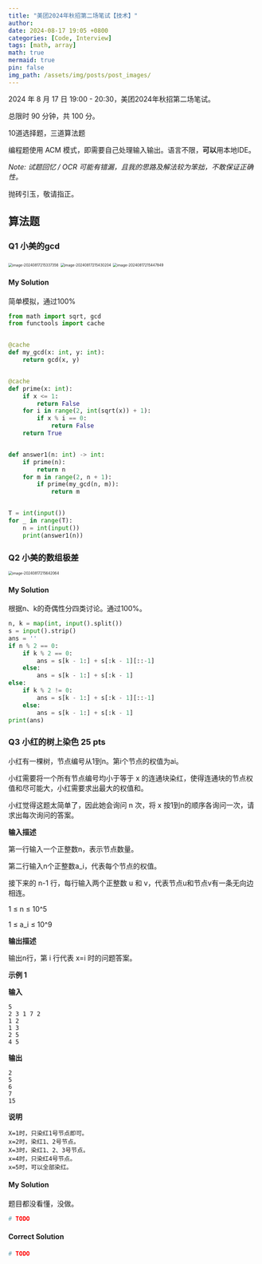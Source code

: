 ```yaml
---
title: "美团2024年秋招第二场笔试【技术】"
author: 
date: 2024-08-17 19:05 +0800
categories: [Code, Interview]
tags: [math, array]
math: true
mermaid: true
pin: false
img_path: /assets/img/posts/post_images/
---
```


2024 年 8 月 17 日 19:00 - 20:30，美团2024年秋招第二场笔试。



总限时 90 分钟，共 100 分。



10道选择题，三道算法题



编程题使用 ACM 模式，即需要自己处理输入输出。语言不限，**可以**用本地IDE。



*Note: 试题回忆 / OCR 可能有错漏，且我的思路及解法较为笨拙，不敢保证正确性。*



抛砖引玉，敬请指正。



## 算法题

### Q1 小美的gcd

<img src="../../assets/img/posts/post_images/image-20240817215337356.png" alt="image-20240817215337356" style="zoom:50%;" />

<img src="../../assets/img/posts/post_images/image-20240817215430204.png" alt="image-20240817215430204" style="zoom:50%;" />

<img src="../../assets/img/posts/post_images/image-20240817215447849.png" alt="image-20240817215447849" style="zoom:50%;" />

#### My Solution

简单模拟，通过100%

```python
from math import sqrt, gcd
from functools import cache


@cache
def my_gcd(x: int, y: int):
    return gcd(x, y)


@cache
def prime(x: int):
    if x <= 1:
        return False
    for i in range(2, int(sqrt(x)) + 1):
        if x % i == 0:
            return False
    return True


def answer1(n: int) -> int:
    if prime(n):
        return n
    for m in range(2, n + 1):
        if prime(my_gcd(n, m)):
            return m


T = int(input())
for _ in range(T):
    n = int(input())
    print(answer1(n))
```



### Q2 小美的数组极差

<img src="../../assets/img/posts/post_images/image-20240817215642064.png" alt="image-20240817215642064" style="zoom:50%;" />

#### My Solution

根据n、k的奇偶性分四类讨论。通过100%。

```python
n, k = map(int, input().split())
s = input().strip()
ans = ''
if n % 2 == 0:
    if k % 2 == 0:
        ans = s[k - 1:] + s[:k - 1][::-1]
    else:
        ans = s[k - 1:] + s[:k - 1]
else:
    if k % 2 != 0:
        ans = s[k - 1:] + s[:k - 1][::-1]
    else:
        ans = s[k - 1:] + s[:k - 1]
print(ans)
```



### Q3 小红的树上染色 25 pts

小红有一棵树，节点编号从1到n。第i个节点的权值为ai。

小红需要将一个所有节点编号均小于等于 x 的连通块染红，使得连通块的节点权值和尽可能大，小红需要求出最大的权值和。

小红觉得这题太简单了，因此她会询问 n 次，将 x 按1到n的顺序各询问一次，请求出每次询问的答案。



**输入描述**

第一行输入一个正整数n，表示节点数量。

第二行输入n个正整数a_i，代表每个节点的权值。

接下来的 n-1 行，每行输入两个正整数 u 和 v，代表节点u和节点v有一条无向边相连。

1 ≤ n ≤ 10^5

1 ≤ a_i ≤ 10^9

**输出描述**

输出n行，第 i 行代表 x=i 时的问题答案。

**示例 1**

**输入**

```
5
2 3 1 7 2
1 2
1 3
2 5
4 5
```

**输出**

```
2
5
6
7
15
```

**说明**

```
X=1时，只染红1号节点即可。
x=2时，染红1、2号节点。
X=3时，染红1、2、3号节点。
x=4时，只染红4号节点。
x=5时，可以全部染红。
```



#### My Solution

题目都没看懂，没做。

```python
# TODO
```

#### Correct Solution

```python
# TODO
```


